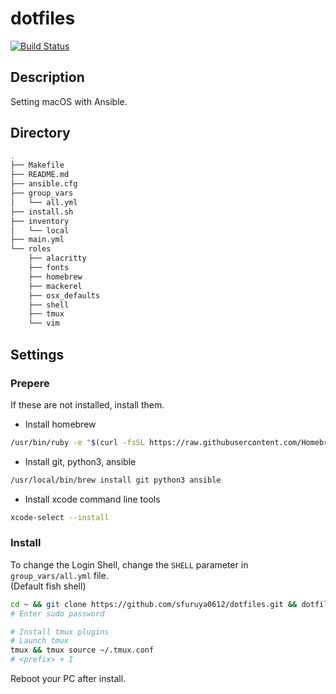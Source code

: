 # dotfiles

[![Build Status](https://travis-ci.org/sfuruya0612/dotfiles.svg?branch=master)](https://travis-ci.org/sfuruya0612/dotfiles)

## Description

Setting macOS with Ansible.

## Directory

```bash
.
├── Makefile
├── README.md
├── ansible.cfg
├── group_vars
│   └── all.yml
├── install.sh
├── inventory
│   └── local
├── main.yml
└── roles
    ├── alacritty
    ├── fonts
    ├── homebrew
    ├── mackerel
    ├── osx_defaults
    ├── shell
    ├── tmux
    └── vim
```

## Settings

### Prepere

If these are not installed, install them.

- Install homebrew

```bash
/usr/bin/ruby -e "$(curl -fsSL https://raw.githubusercontent.com/Homebrew/install/master/install)"
```

- Install git, python3, ansible

```bash
/usr/local/bin/brew install git python3 ansible
```

- Install xcode command line tools

```bash
xcode-select --install
```

### Install

To change the Login Shell, change the `SHELL` parameter in `group_vars/all.yml` file.  
(Default fish shell)

```bash
cd ~ && git clone https://github.com/sfuruya0612/dotfiles.git && dotfiles && make
# Enter sudo password

# Install tmux plugins
# Launch tmux
tmux && tmux source ~/.tmux.conf
# <prefix> + I
```

Reboot your PC after install.
